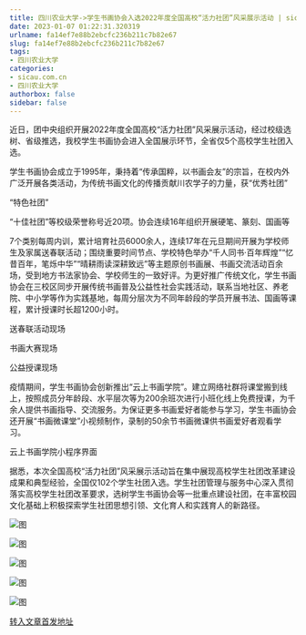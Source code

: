 ```yaml
---
title: 四川农业大学->学生书画协会入选2022年度全国高校“活力社团”风采展示活动 | sicau.com.cn
date: 2023-01-07 01:22:31.320319
urlname: fa14ef7e88b2ebcfc236b211c7b82e67
slug: fa14ef7e88b2ebcfc236b211c7b82e67
tags: 
- 四川农业大学
categories:
- sicau.com.cn
- 四川农业大学
authorbox: false
sidebar: false
---
```

近日，团中央组织开展2022年度全国高校“活力社团”风采展示活动，经过校级选树、省级推选，我校学生书画协会进入全国展示环节，全省仅5个高校学生社团入选。

学生书画协会成立于1995年，秉持着“传承国粹，以书画会友”的宗旨，在校内外广泛开展各类活动，为传统书画文化的传播贡献川农学子的力量，获“优秀社团”

“特色社团”

“十佳社团”等校级荣誉称号近20项。协会连续16年组织开展硬笔、篆刻、国画等
<!--more-->
7个类别每周内训，累计培育社员6000余人，连续17年在元旦期间开展为学校师生及家属送春联活动；围绕重要时间节点、学校特色举办“千人同书·百年辉煌”“忆昔百年，笔烁中华”“晴耕雨读深耕致远”等主题原创书画展、书画交流活动百余场，受到地方书法家协会、学校师生的一致好评。为更好推广传统文化，学生书画协会在三校区同步开展传统书画普及公益性社会实践活动，联系当地社区、养老院、中小学等作为实践基地，每周分层次为不同年龄段的学员开展书法、国画等课程，累计授课时长超1200小时。

送春联活动现场

书画大赛现场

公益授课现场

疫情期间，学生书画协会创新推出“云上书画学院”。建立网络社群将课堂搬到线上，按照成员分年龄段、水平层次等为200余班次进行小班化线上免费授课，为千余人提供书画指导、交流服务。为保证更多书画爱好者能参与学习，学生书画协会还开展“书画微课堂”小视频制作，录制的50余节书画微课供书画爱好者观看学习。

云上书画学院小程序界面

据悉，本次全国高校“活力社团”风采展示活动旨在集中展现高校学生社团改革建设成果和典型经验，全国仅102个学生社团入选。学生社团管理与服务中心深入贯彻落实高校学生社团改革要求，选树学生书画协会等一批重点建设社团，在丰富校园文化基础上积极探索学生社团思想引领、文化育人和实践育人的新路径。

![图](https://news.sicau.edu.cn/__local/E/81/01/3D4C857AE1A85F69AAD83F91C25_F8F2ADE5_50287.jpg)

![图](https://news.sicau.edu.cn/__local/4/9D/DC/8CC219C105E27E2345E2C47BAAD_4CFFF24F_16212.jpg)

![图](https://news.sicau.edu.cn/__local/E/CE/DF/8186B5ABC54DF0834E201155A2F_5201245F_44DF7.jpg)

![图](https://news.sicau.edu.cn/__local/F/33/E1/2BD8C8806AE4EDA85AF46E78312_A488F9B5_2C948.jpg)

![图](https://news.sicau.edu.cn/__local/A/C4/43/6BA9494C783E903BB439990E001_6DA4E07C_127B8.jpg)

[转入文章首发地址](https://news.sicau.edu.cn/info/1078/70810.htm)